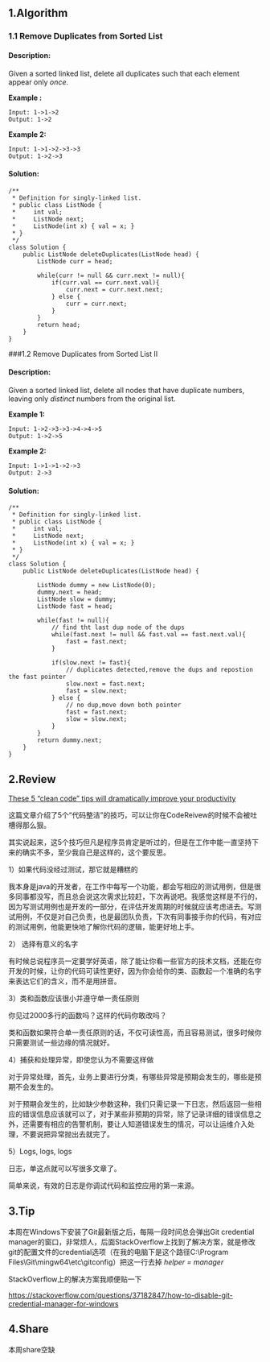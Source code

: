 ## 1.Algorithm

### 1.1 Remove Duplicates from Sorted List 

#### Description:

Given a sorted linked list, delete all duplicates such that each element appear only *once*. 

**Example :**

```
Input: 1->1->2
Output: 1->2
```

**Example 2:**

```
Input: 1->1->2->3->3
Output: 1->2->3
```



#### Solution:

```
/**
 * Definition for singly-linked list.
 * public class ListNode {
 *     int val;
 *     ListNode next;
 *     ListNode(int x) { val = x; }
 * }
 */
class Solution {
    public ListNode deleteDuplicates(ListNode head) {
        ListNode curr = head;
        
        while(curr != null && curr.next != null){
            if(curr.val == curr.next.val){
                curr.next = curr.next.next;
            } else {
                curr = curr.next;
            }
        }
        return head;
    }
}
```



###1.2 Remove Duplicates from Sorted List II 

#### Description:

Given a sorted linked list, delete all nodes that have duplicate numbers, leaving only *distinct* numbers from the original list. 

**Example 1:**

```
Input: 1->2->3->3->4->4->5
Output: 1->2->5
```

**Example 2:**

```
Input: 1->1->1->2->3
Output: 2->3
```



#### Solution:

```
/**
 * Definition for singly-linked list.
 * public class ListNode {
 *     int val;
 *     ListNode next;
 *     ListNode(int x) { val = x; }
 * }
 */
class Solution {
    public ListNode deleteDuplicates(ListNode head) {
        
        ListNode dummy = new ListNode(0);
        dummy.next = head;
        ListNode slow = dummy;
        ListNode fast = head;
        
        while(fast != null){
            // find tht last dup node of the dups
            while(fast.next != null && fast.val == fast.next.val){
                fast = fast.next;
            }
            
            if(slow.next != fast){
                // duplicates detected,remove the dups and repostion the fast pointer
                slow.next = fast.next;
                fast = slow.next;
            } else {
                // no dup,move down both pointer
                fast = fast.next;
                slow = slow.next;
            }
        }
        return dummy.next; 
    }
}
```







## 2.Review

[These 5 “clean code” tips will dramatically improve your productivity](https://medium.com/@george.seif94/these-5-clean-code-tips-will-dramatically-improve-your-productivity-b20c152783b)

这篇文章介绍了5个“代码整洁”的技巧，可以让你在CodeReivew的时候不会被吐槽得那么狠。

其实说起来，这5个技巧但凡是程序员肯定是听过的，但是在工作中能一直坚持下来的确实不多，至少我自己是这样的，这个要反思。

1）如果代码没经过测试，那它就是糟糕的

我本身是java的开发者，在工作中每写一个功能，都会写相应的测试用例，但是很多同事都没写，而且总会说这次需求比较赶，下次再说吧。我感觉这样是不行的，因为写测试用例也是开发的一部分，在评估开发周期的时候就应该考虑进去。写测试用例，不仅是对自己负责，也是最团队负责，下次有同事接手你的代码，有对应的测试用例，他能更快地了解你代码的逻辑，能更好地上手。

2） 选择有意义的名字 

有时候总说程序员一定要学好英语，除了能让你看一些官方的技术文档，还能在你开发的时候，让你的代码可读性更好，因为你会给你的类、函数起一个准确的名字来表达它们的含义，而不是用拼音。

3）类和函数应该很小并遵守单一责任原则

你见过2000多行的函数吗？这样的代码你敢改吗？

类和函数如果符合单一责任原则的话，不仅可读性高，而且容易测试，很多时候你只需要测试一些边缘的情况就好。

4）捕获和处理异常，即使您认为不需要这样做 

对于异常处理，首先，业务上要进行分类，有哪些异常是预期会发生的，哪些是预期不会发生的。

对于预期会发生的，比如缺少参数这种，我们只需记录一下日志，然后返回一些相应的错误信息应该就可以了，对于某些非预期的异常，除了记录详细的错误信息之外，还需要有相应的告警机制，要让人知道错误发生的情况，可以让运维介入处理，不要说把异常抛出去就完了。

5）Logs, logs, logs

日志，单这点就可以写很多文章了。

简单来说，有效的日志是你调试代码和监控应用的第一来源。



## 3.Tip

本周在Windows下安装了Git最新版之后，每隔一段时间总会弹出Git credential manager的窗口，非常烦人，后面StackOverflow上找到了解决方案，就是修改git的配置文件的credential选项（在我的电脑下是这个路径C:\Program Files\Git\mingw64\etc\gitconfig）把这一行去掉 *helper = manager* 

StackOverflow上的解决方案我顺便贴一下

https://stackoverflow.com/questions/37182847/how-to-disable-git-credential-manager-for-windows

## 4.Share

本周share空缺


